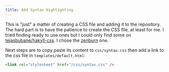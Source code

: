 ```yaml
---
title: Add Syntax Highlighting
---
```


This is "just" a matter of creating a CSS file and adding it to the
repository. The hard part is to have the patience to create the CSS
file, at least for me. I tried finding ready to use ones but I could
only find some on
[tejasbubane/hakyll-css](https://github.com/tejasbubane/hakyll-css). I
chose the
[zenburn](https://raw.githubusercontent.com/tejasbubane/hakyll-css/master/css/zenburn.css)
one.

Next steps are to copy paste its content to `css/syntax.css` then add
a link to the css file in `templates/default.html`:

``` html
<link rel="stylesheet" href="/css/syntax.css" />
```
